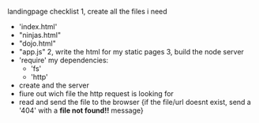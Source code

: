 landingpage checklist
1, create all the files i need
  + 'index.html'
  + "ninjas.html"
  + "dojo.html"
  + "app.js"
2,  write the html for my static pages
3,  build the node server
  + 'require' my dependencies:
    + 'fs'
    + 'http'
  + create and the server
  + fiure out wich file the http request is looking for
  + read and send the file to the browser {if the file/url doesnt exist, send a '404' with a **file not found!!** message}
